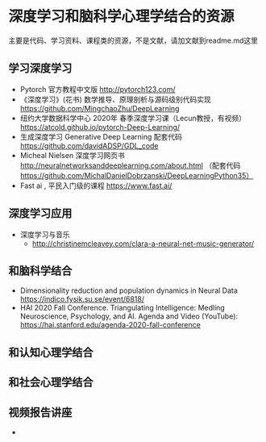 # 深度学习和脑科学心理学结合的资源
主要是代码、学习资料、课程类的资源，不是文献，请加文献到readme.md这里

## 学习深度学习 
* Pytorch 官方教程中文版 http://pytorch123.com/
* 《深度学习》(花书) 数学推导、原理剖析与源码级别代码实现 https://github.com/MingchaoZhu/DeepLearning
* 纽约大学数据科学中心 2020年 春季深度学习课（Lecun教授，有视频）https://atcold.github.io/pytorch-Deep-Learning/
* 生成深度学习 Generative Deep Learning 配套代码 https://github.com/davidADSP/GDL_code
* Micheal Nielsen 深度学习网页书 http://neuralnetworksanddeeplearning.com/about.html （配套代码 https://github.com/MichalDanielDobrzanski/DeepLearningPython35）
* Fast ai , 平民入门级的课程 https://www.fast.ai/

## 深度学习应用
* 深度学习与音乐
  * http://christinemcleavey.com/clara-a-neural-net-music-generator/

## 和脑科学结合
* Dimensionality reduction and population dynamics in Neural Data https://indico.fysik.su.se/event/6818/
* HAI 2020 Fall Conference. Triangulating Intelligence: Medling Neuroscience, Psychology, and AI.
Agenda and Video (YouTube): https://hai.stanford.edu/agenda-2020-fall-conference
## 和认知心理学结合

## 和社会心理学结合 



## 视频报告讲座 
* 
